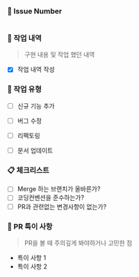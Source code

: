 ### 📕 Issue Number

#


### 📙 작업 내역

> 구현 내용 및 작업 했던 내역

- [x] 작업 내역 작성


### 📘 작업 유형

- [ ] 신규 기능 추가
- [ ] 버그 수정
- [ ] 리펙토링
- [ ] 문서 업데이트


### 📋 체크리스트

- [ ] Merge 하는 브랜치가 올바른가?
- [ ] 코딩컨벤션을 준수하는가?
- [ ] PR과 관련없는 변경사항이 없는가?
      <br/>

### 📝 PR 특이 사항

> PR을 볼 때 주의깊게 봐야하거나 고민한 점

- 특이 사항 1
- 특이 사항 2

<br/><br/>
